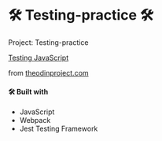 # 🛠️ Testing-practice 🛠️

Project: Testing-practice

[Testing JavaScript](https://www.theodinproject.com/paths/full-stack-javascript/courses/javascript/lessons/testing-practice)

from [theodinproject.com](https://www.theodinproject.com/paths/full-stack-javascript/courses/javascript)

#### 🛠️ Built with
* JavaScript
* Webpack
* Jest Testing Framework

